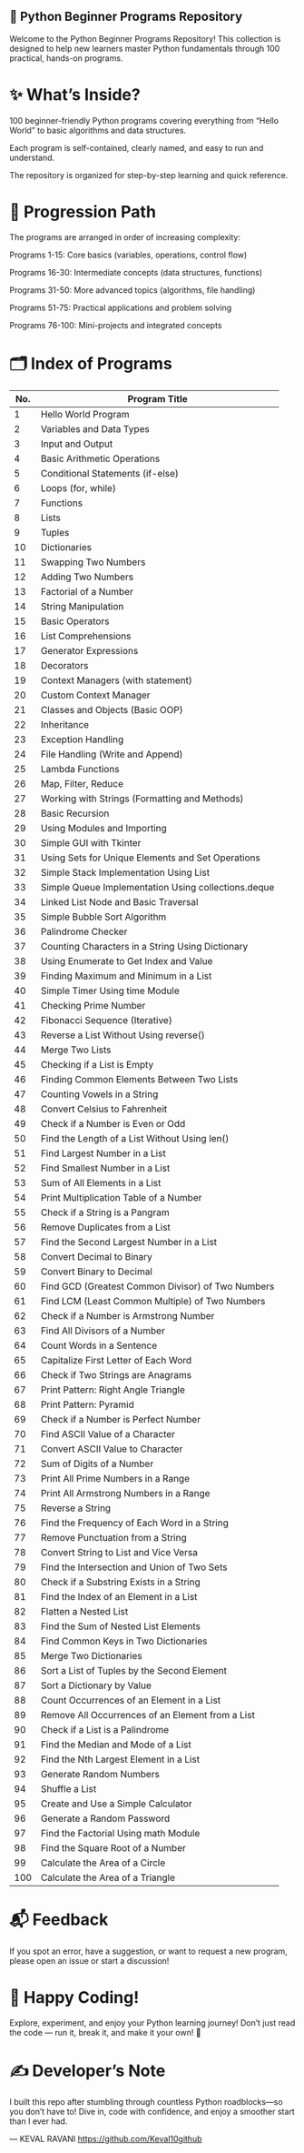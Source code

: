 ## 🐍 Python Beginner Programs Repository
Welcome to the Python Beginner Programs Repository!
This collection is designed to help new learners master Python fundamentals through 100 practical, hands-on programs.

# ✨ What’s Inside?
100 beginner-friendly Python programs covering everything from “Hello World” to basic algorithms and data structures.

Each program is self-contained, clearly named, and easy to run and understand.

The repository is organized for step-by-step learning and quick reference.


# 🚀 Progression Path
The programs are arranged in order of increasing complexity:

Programs 1-15: Core basics (variables, operations, control flow)

Programs 16-30: Intermediate concepts (data structures, functions)

Programs 31-50: More advanced topics (algorithms, file handling)

Programs 51-75: Practical applications and problem solving

Programs 76-100: Mini-projects and integrated concepts


# 🗂️ Index of Programs

| No. | Program Title                                             |
|-----|----------------------------------------------------------|
| 1   | Hello World Program                                      |
| 2   | Variables and Data Types                                 |
| 3   | Input and Output                                         |
| 4   | Basic Arithmetic Operations                              |
| 5   | Conditional Statements (if-else)                         |
| 6   | Loops (for, while)                                       |
| 7   | Functions                                                |
| 8   | Lists                                                    |
| 9   | Tuples                                                   |
| 10  | Dictionaries                                             |
| 11  | Swapping Two Numbers                                     |
| 12  | Adding Two Numbers                                       |
| 13  | Factorial of a Number                                    |
| 14  | String Manipulation                                      |
| 15  | Basic Operators                                          |
| 16  | List Comprehensions                                      |
| 17  | Generator Expressions                                    |
| 18  | Decorators                                               |
| 19  | Context Managers (with statement)                        |
| 20  | Custom Context Manager                                   |
| 21  | Classes and Objects (Basic OOP)                          |
| 22  | Inheritance                                              |
| 23  | Exception Handling                                       |
| 24  | File Handling (Write and Append)                         |
| 25  | Lambda Functions                                         |
| 26  | Map, Filter, Reduce                                      |
| 27  | Working with Strings (Formatting and Methods)            |
| 28  | Basic Recursion                                          |
| 29  | Using Modules and Importing                              |
| 30  | Simple GUI with Tkinter                                  |
| 31  | Using Sets for Unique Elements and Set Operations        |
| 32  | Simple Stack Implementation Using List                   |
| 33  | Simple Queue Implementation Using collections.deque      |
| 34  | Linked List Node and Basic Traversal                     |
| 35  | Simple Bubble Sort Algorithm                             |
| 36  | Palindrome Checker                                       |
| 37  | Counting Characters in a String Using Dictionary         |
| 38  | Using Enumerate to Get Index and Value                   |
| 39  | Finding Maximum and Minimum in a List                    |
| 40  | Simple Timer Using time Module                           |
| 41  | Checking Prime Number                                    |
| 42  | Fibonacci Sequence (Iterative)                           |
| 43  | Reverse a List Without Using reverse()                   |
| 44  | Merge Two Lists                                          |
| 45  | Checking if a List is Empty                              |
| 46  | Finding Common Elements Between Two Lists                |
| 47  | Counting Vowels in a String                              |
| 48  | Convert Celsius to Fahrenheit                            |
| 49  | Check if a Number is Even or Odd                         |
| 50  | Find the Length of a List Without Using len()            |
| 51  | Find Largest Number in a List                            |
| 52  | Find Smallest Number in a List                           |
| 53  | Sum of All Elements in a List                            |
| 54  | Print Multiplication Table of a Number                   |
| 55  | Check if a String is a Pangram                           |
| 56  | Remove Duplicates from a List                            |
| 57  | Find the Second Largest Number in a List                 |
| 58  | Convert Decimal to Binary                                |
| 59  | Convert Binary to Decimal                                |
| 60  | Find GCD (Greatest Common Divisor) of Two Numbers        |
| 61  | Find LCM (Least Common Multiple) of Two Numbers          |
| 62  | Check if a Number is Armstrong Number                    |
| 63  | Find All Divisors of a Number                            |
| 64  | Count Words in a Sentence                                |
| 65  | Capitalize First Letter of Each Word                     |
| 66  | Check if Two Strings are Anagrams                        |
| 67  | Print Pattern: Right Angle Triangle                      |
| 68  | Print Pattern: Pyramid                                   |
| 69  | Check if a Number is Perfect Number                      |
| 70  | Find ASCII Value of a Character                          |
| 71  | Convert ASCII Value to Character                         |
| 72  | Sum of Digits of a Number                                |
| 73  | Print All Prime Numbers in a Range                       |
| 74  | Print All Armstrong Numbers in a Range                   |
| 75  | Reverse a String                                         |
| 76  | Find the Frequency of Each Word in a String              |
| 77  | Remove Punctuation from a String                         |
| 78  | Convert String to List and Vice Versa                    |
| 79  | Find the Intersection and Union of Two Sets              |
| 80  | Check if a Substring Exists in a String                  |
| 81  | Find the Index of an Element in a List                   |
| 82  | Flatten a Nested List                                    |
| 83  | Find the Sum of Nested List Elements                     |
| 84  | Find Common Keys in Two Dictionaries                     |
| 85  | Merge Two Dictionaries                                   |
| 86  | Sort a List of Tuples by the Second Element              |
| 87  | Sort a Dictionary by Value                               |
| 88  | Count Occurrences of an Element in a List                |
| 89  | Remove All Occurrences of an Element from a List         |
| 90  | Check if a List is a Palindrome                          |
| 91  | Find the Median and Mode of a List                       |
| 92  | Find the Nth Largest Element in a List                   |
| 93  | Generate Random Numbers                                  |
| 94  | Shuffle a List                                           |
| 95  | Create and Use a Simple Calculator                       |
| 96  | Generate a Random Password                               |
| 97  | Find the Factorial Using math Module                     |
| 98  | Find the Square Root of a Number                         |
| 99  | Calculate the Area of a Circle                           |
| 100 | Calculate the Area of a Triangle                         |



# 📬 Feedback
If you spot an error, have a suggestion, or want to request a new program, please open an issue or start a discussion!

# 🎉 Happy Coding!
Explore, experiment, and enjoy your Python learning journey!
Don’t just read the code — run it, break it, and make it your own! 🚀

# ✍️ Developer’s Note
I built this repo after stumbling through countless Python roadblocks—so you don’t have to!
Dive in, code with confidence, and enjoy a smoother start than I ever had.

— KEVAL RAVANI
https://github.com/Keval10github
